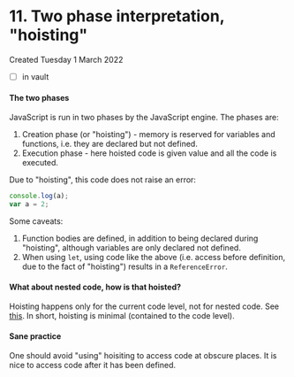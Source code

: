# 11. Two phase interpretation, "hoisting"
Created Tuesday 1 March 2022
- [ ] in vault

#### The two phases
JavaScript is run in two phases by the JavaScript engine.
The phases are:
1. Creation phase (or "hoisting") - memory is reserved for variables and functions, i.e. they are declared but not defined.
2. Execution phase - here hoisted code is given value and all the code is executed.

Due to "hoisting", this code does not raise an error:
```js
console.log(a);
var a = 2;
```

Some caveats:
1. Function bodies are defined, in addition to being declared during "hoisting", although variables are only declared not defined.
2. When using `let`, using code like the above (i.e. access before definition, due to the fact of "hoisting") results in a `ReferenceError`.

#### What about nested code, how is that hoisted?
Hoisting happens only for the current code level, not for nested code. See [this](https://stackoverflow.com/questions/41249587/confused-about-javascript-hoisting?rq=1). In short, hoisting is minimal (contained to the code level).

#### Sane practice
One should avoid "using" hoisiting to access code at obscure places. It is nice to access code after it has been defined.